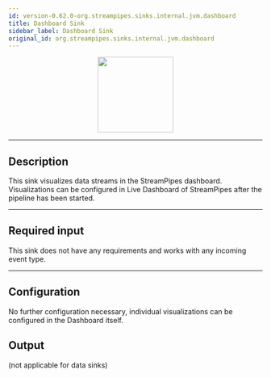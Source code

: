 ```yaml
---
id: version-0.62.0-org.streampipes.sinks.internal.jvm.dashboard
title: Dashboard Sink
sidebar_label: Dashboard Sink
original_id: org.streampipes.sinks.internal.jvm.dashboard
---
```




<p align="center"> 
    <img src="/docs/img/pipeline-elements/org.streampipes.sinks.internal.jvm.dashboard/icon.png" width="150px;" class="pe-image-documentation"/>
</p>

***

## Description

This sink visualizes data streams in the StreamPipes dashboard. 
Visualizations can be configured in Live Dashboard of StreamPipes after the pipeline has been started.

***

## Required input

This sink does not have any requirements and works with any incoming event type.

***

## Configuration

No further configuration necessary, individual visualizations can be configured in the Dashboard itself.

## Output

(not applicable for data sinks)
